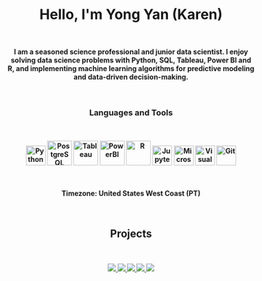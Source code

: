 <p>
  <h1 align="center"><b>Hello, I'm Yong Yan (Karen) </h1>
</p>

<br />

<p align="center">I am a seasoned science professional and junior data scientist. I enjoy solving data science problems with Python, SQL, Tableau, Power BI and R, and implementing machine learning algorithms for predictive modeling and data-driven decision-making. </p>
<br />

<p>
<h3 align="center"> Languages and Tools</h3>
</p>
<br />
<p align="center">
<img alt="Python" width="40px" src="https://user-images.githubusercontent.com/25181517/183423507-c056a6f9-1ba8-4312-a350-19bcbc5a8697.png" />
<img alt="PostgreSQL" width="50px" height="50px" src="https://user-images.githubusercontent.com/25181517/117208740-bfb78400-adf5-11eb-97bb-09072b6bedfc.png" />
<img alt="Tableau" width="50px" src="https://github.com/KarenZ2023/KarenZ2023_AboutMe/blob/main/Images/Tableau_logo.png" />
<img alt="PowerBI" width="50px" src="https://github.com/KarenZ2023/KarenZ2023_AboutMe/blob/main/Images/PowerBI_logo2.jpg" />
<img alt="R" width="50px" src="https://github.com/KarenZ2023/KarenZ2023_AboutMe/blob/main/Images/R_logo.png" />
<img alt="Jupyter Notebook" width="40px" src="https://user-images.githubusercontent.com/25181517/183914128-3fc88b4a-4ac1-40e6-9443-9a30182379b7.png" />
<img alt="Microsoft Azure" width="40px" src="https://user-images.githubusercontent.com/25181517/183911544-95ad6ba7-09bf-4040-ac44-0adafedb9616.png" />
<img alt="Visual Studio Code" width="40px" src="https://user-images.githubusercontent.com/25181517/192108891-d86b6220-e232-423a-bf5f-90903e6887c3.png" />
<img alt="Git" width="40px" src="https://user-images.githubusercontent.com/25181517/192108372-f71d70ac-7ae6-4c0d-8395-51d8870c2ef0.png" />

   </p>
<br />

<p align="center">
Timezone: United States West Coast (PT)
</p>
<br />

<h2 align="center">Projects</h2>
<br />
<p align="center">
<a href="https://github.com/KarenZ2023/SF_Car_Crashes.git">
  <img align="" src="https://readme-stats.clckblog.space/api/pin/?username=KarenZ2023&repo=SF_Car_Crashes" />
</a>
<a href="https://github.com/KarenZ2023/Sephora_product_analysis.git">
  <img align="" src="https://readme-stats.clckblog.space/api/pin/?username=KarenZ2023&repo=Sephora_product_analysis" />
</a>
<a href="https://github.com/KarenZ2023/churn_analysis.git">
  <img align="" src="https://readme-stats.clckblog.space/api/pin/?username=KarenZ2023&repo=churn_analysis" />
</a>
<a href="https://github.com/KarenZ2023/marketing_AB_test.git">
  <img align="" src="https://readme-stats.clckblog.space/api/pin/?username=KarenZ2023&repo=marketing_AB_test" />
</a>
<a href="https://github.com/KarenZ2023/bankruptcy_prediction.git">
  <img align="" src="https://readme-stats.clckblog.space/api/pin/?username=KarenZ2023&repo=bankruptcy_prediction" />
</a>

</a>
</p>

 
